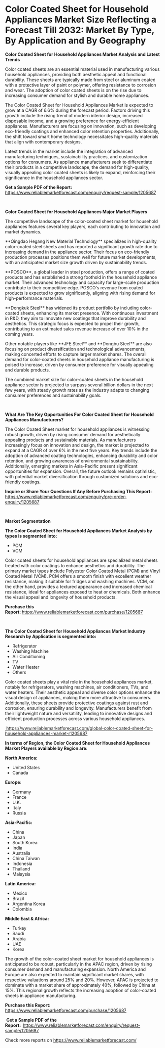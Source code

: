 <p><h1>Color Coated Sheet for Household Appliances Market Size Reflecting a Forecast Till 2032: Market By Type, By Application and By Geography</h1></p><p><strong>Color Coated Sheet for Household Appliances Market Analysis and Latest Trends</strong></p>
<p><p>Color coated sheets are an essential material used in manufacturing various household appliances, providing both aesthetic appeal and functional durability. These sheets are typically made from steel or aluminum coated with a protective layer of paint or polymer, offering resistance to corrosion and wear. The adoption of color coated sheets is on the rise due to increasing consumer demand for stylish and durable home appliances.</p><p>The Color Coated Sheet for Household Appliances Market is expected to grow at a CAGR of 6.6% during the forecast period. Factors driving this growth include the rising trend of modern interior design, increased disposable income, and a growing preference for energy-efficient appliances. Manufacturers are focusing on innovation, such as developing eco-friendly coatings and enhanced color retention properties. Additionally, the shift toward smart home technology necessitates high-quality materials that align with contemporary designs.</p><p>Latest trends in the market include the integration of advanced manufacturing techniques, sustainability practices, and customization options for consumers. As appliance manufacturers seek to differentiate their products in a competitive landscape, the demand for high-quality, visually appealing color coated sheets is likely to expand, reinforcing their significance in the household appliances sector.</p></p>
<p><strong>Get a Sample PDF of the Report:&nbsp;</strong> <a href="https://www.reliablemarketforecast.com/enquiry/request-sample/1205687?utm_campaign=3069&utm_medium=2&utm_source=Github&utm_content=ia&utm_term=03042025&utm_id=color-coated-sheet-for-household-appliances">https://www.reliablemarketforecast.com/enquiry/request-sample/1205687</a></p>
<p>&nbsp;</p>
<p><strong>Color Coated Sheet for Household Appliances Major Market Players</strong></p>
<p><p>The competitive landscape of the color-coated sheet market for household appliances features several key players, each contributing to innovation and market dynamics. </p><p>**Qingdao Hegang New Material Technology** specializes in high-quality color-coated steel sheets and has reported a significant growth rate due to increasing demand in the appliance sector. Their focus on eco-friendly production processes positions them well for future market developments, with an anticipated market size growth driven by sustainability trends.</p><p>**POSCO**, a global leader in steel production, offers a range of coated products and has established a strong foothold in the household appliance market. Their advanced technology and capacity for large-scale production contribute to their competitive edge. POSCO's revenue from coated products is expected to grow significantly, aligning with rising demand for high-performance materials.</p><p>**Dongkuk Steel** has widened its product portfolio by including color-coated sheets, enhancing its market presence. With continuous investment in R&D, they aim to innovate new coatings that improve durability and aesthetics. This strategic focus is expected to propel their growth, contributing to an estimated sales revenue increase of over 10% in the coming years.</p><p>Other notable players like **JFE Steel** and **Dongbu Steel** are also focusing on product diversification and technological advancements, making concerted efforts to capture larger market shares. The overall demand for color-coated sheets in household appliance manufacturing is poised to increase, driven by consumer preference for visually appealing and durable products.</p><p>The combined market size for color-coated sheets in the household appliance sector is projected to surpass several billion dollars in the next few years, with steady growth rates as the industry adapts to changing consumer preferences and sustainability goals.</p></p>
<p>&nbsp;</p>
<p><strong>What Are The Key Opportunities For Color Coated Sheet for Household Appliances Manufacturers?</strong></p>
<p><p>The Color Coated Sheet market for household appliances is witnessing robust growth, driven by rising consumer demand for aesthetically appealing products and sustainable materials. As manufacturers increasingly focus on innovation and design, the market is projected to expand at a CAGR of over 6% in the next five years. Key trends include the adoption of advanced coating technologies, enhancing durability and color retention, and growing awareness of environmental sustainability. Additionally, emerging markets in Asia-Pacific present significant opportunities for expansion. Overall, the future outlook remains optimistic, with potential market diversification through customized solutions and eco-friendly coatings.</p></p>
<p><strong>Inquire or Share Your Questions If Any Before Purchasing This Report:</strong> <a href="https://www.reliablemarketforecast.com/enquiry/pre-order-enquiry/1205687?utm_campaign=3069&utm_medium=2&utm_source=Github&utm_content=ia&utm_term=03042025&utm_id=color-coated-sheet-for-household-appliances">https://www.reliablemarketforecast.com/enquiry/pre-order-enquiry/1205687</a></p>
<p>&nbsp;</p>
<p><strong>Market Segmentation</strong></p>
<p><strong>The Color Coated Sheet for Household Appliances Market Analysis by types is segmented into:</strong></p>
<p><ul><li>PCM</li><li>VCM</li></ul></p>
<p><p>Color coated sheets for household appliances are specialized metal sheets treated with color coatings to enhance aesthetics and durability. The primary market types include Polyester Color Coated Metal (PCM) and Vinyl Coated Metal (VCM). PCM offers a smooth finish with excellent weather resistance, making it suitable for fridges and washing machines. VCM, on the other hand, provides a textured appearance and increased chemical resistance, ideal for appliances exposed to heat or chemicals. Both enhance the visual appeal and longevity of household products.</p></p>
<p><strong>Purchase this Report:&nbsp;</strong><a href="https://www.reliablemarketforecast.com/purchase/1205687?utm_campaign=3069&utm_medium=2&utm_source=Github&utm_content=ia&utm_term=03042025&utm_id=color-coated-sheet-for-household-appliances">https://www.reliablemarketforecast.com/purchase/1205687</a></p>
<p>&nbsp;</p>
<p><strong>The Color Coated Sheet for Household Appliances Market Industry Research by Application is segmented into:</strong></p>
<p><ul><li>Refrigerator</li><li>Washing Machine</li><li>Air Conditioning</li><li>TV</li><li>Water Heater</li><li>Others</li></ul></p>
<p><p>Color coated sheets play a vital role in the household appliances market, notably for refrigerators, washing machines, air conditioners, TVs, and water heaters. Their aesthetic appeal and diverse color options enhance the visual design of appliances, making them more attractive to consumers. Additionally, these sheets provide protective coatings against rust and corrosion, ensuring durability and longevity. Manufacturers benefit from their lightweight nature and versatility, leading to innovative designs and efficient production processes across various household appliances.</p></p>
<p><a href="https://www.reliablemarketforecast.com/global-color-coated-sheet-for-household-appliances-market-r1205687?utm_campaign=3069&utm_medium=2&utm_source=Github&utm_content=ia&utm_term=03042025&utm_id=color-coated-sheet-for-household-appliances">&nbsp;https://www.reliablemarketforecast.com/global-color-coated-sheet-for-household-appliances-market-r1205687</a></p>
<p><strong>In terms of Region, the Color Coated Sheet for Household Appliances Market Players available by Region are:</strong></p>
<p>
    <p> <strong> North America: </strong>
        <ul>
            <li>United States</li>
            <li>Canada</li>
        </ul>
        </p> 
    <p> <strong> Europe: </strong>
        <ul>
            <li>Germany</li>
            <li>France</li>
            <li>U.K.</li>
            <li>Italy</li>
            <li>Russia</li>
        </ul>
        </p> 
    <p> <strong> Asia-Pacific: </strong>
        <ul>
            <li>China</li>
            <li>Japan</li>
            <li>South Korea</li>
            <li>India</li>
            <li>Australia</li>
            <li>China Taiwan</li>
            <li>Indonesia</li>
            <li>Thailand</li>
            <li>Malaysia</li>
        </ul>
        </p> 
    <p> <strong> Latin America: </strong>
        <ul>
            <li>Mexico</li>
            <li>Brazil</li>
            <li>Argentina Korea</li>
            <li>Colombia</li>
        </ul>
        </p> 
    <p> <strong> Middle East & Africa: </strong>
        <ul>
            <li>Turkey</li>
            <li>Saudi</li>
            <li>Arabia</li>
            <li>UAE</li>
            <li>Korea</li>
        </ul>
    </p>
    </p>
<p><p>The growth of the color-coated sheet market for household appliances is anticipated to be robust, particularly in the APAC region, driven by rising consumer demand and manufacturing expansion. North America and Europe are also expected to maintain significant market shares, with respective valuations around 25% and 20%. However, APAC is projected to dominate with a market share of approximately 40%, followed by China at 15%. This regional growth reflects the increasing adoption of color-coated sheets in appliance manufacturing.</p></p>
<p><strong>Purchase this Report: </strong><a href="https://www.reliablemarketforecast.com/purchase/1205687?utm_campaign=3069&utm_medium=2&utm_source=Github&utm_content=ia&utm_term=03042025&utm_id=color-coated-sheet-for-household-appliances">https://www.reliablemarketforecast.com/purchase/1205687</a></p>
<p>&nbsp;<strong>Get a Sample PDF of the Report:&nbsp;&nbsp;</strong><a href="https://www.reliablemarketforecast.com/enquiry/request-sample/1205687?utm_campaign=3069&utm_medium=2&utm_source=Github&utm_content=ia&utm_term=03042025&utm_id=color-coated-sheet-for-household-appliances">https://www.reliablemarketforecast.com/enquiry/request-sample/1205687</a></p>
<p><strong></strong></p>
<p>Check more reports on <a href="https://www.reliablemarketforecast.com/?utm_campaign=3069&utm_medium=2&utm_source=Github&utm_content=ia&utm_term=03042025&utm_id=color-coated-sheet-for-household-appliances">https://www.reliablemarketforecast.com/</a></p>